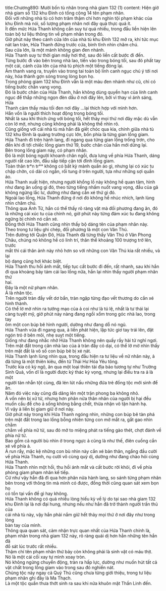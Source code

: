 title:Chương890: Mười bốn tù nhân trong nhà giam 132 (1)
content:
Hiện giờ nhà giam số 132 khu Đinh có tổng cộng 14 tên phạm nhân.<br>Đối với những nhà tù có hơn trăm thậm chí hơn nghìn tội phạm khác của<br>khu Đinh mà nói, số lượng phạm nhân nơi đây quả thực quá ít.<br>Ít đến mức Hứa Thanh không cần suy tư quá nhiều, trong đầu liền hiện lên<br>toàn bộ tư liệu thông tin về phạm nhân trong đó.<br>Giờ phút này theo cánh cửa lớn của nhà tù khu Đinh 132 mở ra, khí tức mục<br>nát lan tràn, Hứa Thanh đứng trước cửa, bình tĩnh nhìn chăm chú.<br>Sau cửa lớn, là một mảnh không gian đen nhánh.<br>Hứa Thanh suy tư thời gian mấy hơi thở, sau đó liền cất bước đi đến.<br>Từng bước đi vào bên trong nhà lao, tiến vào trong bóng tối, sau đó phất tay<br>một cái, cánh cửa lớn của nhà tù phịch một tiếng đóng lại.<br>Âm thanh vang ra, truyền vào trong tai toàn bộ lính canh ngục chú ý tới nơi<br>này, hóa thành gợn sóng trong lòng bọn họ.<br>Trong phòng giam 132 khu Đinh vẫn là một màu đen nhánh như cũ, chỉ có<br>tiếng bước chân vang vọng.<br>Đó là bước chân của Hứa Thanh, hắn không dùng quyền hạn của lính canh<br>ngục để thắp những ngọn đèn dầu ở nơi đây lên, bởi vì thay vì ánh sáng, Hứa<br>Thanh cảm thấy màu tối đen nơi đây …lại thích hợp với mình hơn.<br>Hắn vốn là người thích hoạt động trong bóng tối.<br>Nhất là sau khi thích ứng với bóng tối, hết thảy mọi thứ nơi đây mặc dù vẫn<br>còn lờ mờ, nhưng cũng không phải là không thể nhìn rõ.<br>Cũng giống với cái nhà tù mà hắn đã giết chóc qua kia, chính giữa nhà tù<br>132 khu Đinh là quảng trường cực lớn, bốn phía là từng gian lồng giam.<br>Hứa Thanh đi trên hành lang, đi ngang qua từng gian lồng trống trơn, cho<br>đến khi đi tới chiếc lồng giam thứ 19, bước chân của hắn mới dừng lại.<br>Bên trong lồng giam này, có phạm nhân.<br>Đó là một bóng người khoanh chân ngồi, đưa lưng về phía Hứa Thanh, dáng<br>người rất cao lớn, đầu sắp tiếp cận tới đỉnh lồng giam.<br>Toàn thân tr*n tr** không có bất kỳ mảnh quần áo gì, nhưng lại có xúc tu<br>chập chờn, có dài có ngắn, rối tung ở trên người, tựa như những sợi quần áo.<br>Hứa Thanh xuất hiện, nhưng người khổng lồ này không hề quan tâm, hình<br>như đang ăn uống gì đó, theo từng tiếng nhấm nuốt vang vọng, đầu của gã<br>không ngừng lắc lư, dường như đang cắn xé thứ gì đó.<br>Ngoài lao lồng, Hứa Thanh đứng ở nơi đó không hề nhúc nhích, lạnh lùng<br>nhìn chăm chú.<br>Thông qua Ảnh Tử, hắn có thể thấy rõ ràng vật mà đối phương đang ăn, đó<br>là những cái xúc tu của chính nó, giờ phút này từng đám xúc tu đang không<br>ngừng bị chính nó cắn xé.<br>Đồng thời Hứa Thanh cũng nhìn thấy bộ dáng tên của phạm nhân này.<br>Theo trong tư liệu ghi chép, đối phương là một con Vân Thú.<br>Trên đường tới Quận Đô, Hứa Thanh đã từng thấy Vân Thú ở Vân Phong<br>Châu, chúng nó không hề có linh trí, thân thể khoảng 100 trượng trở lên, trước<br>mắt thì cái thân ảnh này nhỏ hơn so với những con Vân Thú kia rất nhiều, vả lại<br>bộ dạng cũng hơi khác biệt.<br>Hứa Thanh thu hồi ánh mắt, tiếp tục cất bước đi đến, rất nhanh, sau khi hắn<br>đi qua khoảng bảy tám cái lao lồng nữa, hắn lại nhìn thấy người phạm nhân thứ<br>hai.<br>Đây là một nữ phạm nhân.<br>Ả là nhân tộc.<br>Trên người tràn đầy vết dơ bẩn, tràn ngập từng đạo vết thương do cắn xé<br>hình thành.<br>Có thể lờ mờ nhìn ra tướng mạo của ả coi như là tú lệ, nhất là tư thái lại<br>càng tuyệt mỹ, giờ phút này nàng đang ngồi xổm trong góc nhà lao, trong tay<br>ôm một con búp bê hình người, dường như đang dỗ nó ngủ.<br>Hứa Thanh vừa đi ngang qua, ả liền phát hiện, lập tức giơ tay trái lên, đặt<br>ngón trỏ ở bên môi, nhẹ suỵt một tiếng.<br>Giống như đang nhắc nhở Hứa Thanh không nên quấy rầy hài tử nghỉ ngơi.<br>Trên mặt đất trong căn nhà lao của ả tràn đầy cỏ dại, có thể lờ mờ nhìn thấy<br>trên mặt đất là vô số con búp bê bị xé nát.<br>Hứa Thanh lạnh lùng nhìn qua, trong đầu hiện ra tư liệu về nữ nhân này, ả<br>đã từng là một thiên kiêu, đến từ Thái Hư Hóa Yêu tông.<br>Trước kia có kỳ ngộ, ăn qua một loại thiên tài địa bảo tương tự như Trường<br>Sinh Quả, vốn dĩ là người được ký thác kỳ vọng, nhưng lại điều tra ra ả là một<br>người tàn nhẫn tột cùng, đã lén lút nấu những đứa trẻ đồng tộc mới sinh để ăn.<br>Năm đó việc này cũng đã dâng lên một trận phong ba không nhỏ.<br>Ả vốn nên bị xử tử, nhưng hơn phân nửa thân nhân của người bị hại đều<br>muốn cầu để cho ả sống không bằng chết, thừa nhận vô tận hành hạ.<br>Vì vậy ả liền bị giam giữ ở nơi này.<br>Giờ phút này trong khi Hứa Thanh ngóng nhìn, những con búp bê tàn phá<br>trên mặt đất trong lao lồng bỗng nhiên từng con mở mắt ra, gắt gao nhìn chằm<br>chằm về phía nữ tử, sau đó mở to miệng phát ra tiếng gào thét, chợt đánh về<br>phía nữ tử.<br>Bao gồm cả người bù nhìn ở trong ngực ả cũng là như thế, điên cuồng cắn<br>xé về phía ả.<br>Ả run rẩy, mặc kệ những con bù nhìn này cắn xé bản thân, ngẩng đầu cười<br>về phía Hứa Thanh, nụ cười vô cùng quỷ dị, dường như đang chào hỏi cùng<br>Hứa Thanh.<br>Hứa Thanh nhìn một hồi, thu hồi ánh mắt và cất bước rời khỏi, đi về phía<br>phòng giam phạm nhân kế tiếp.<br>Cứ như vậy hắn đã đi qua hơn phân nửa hành lang, so sánh từng phạm nhân<br>bên trong với thông tin mà mình có được, đồng thời cũng quan sát xem bọn họ<br>có tồn tại vấn đề gì hay không.<br>Hứa Thanh không có quá nhiều lòng hiếu kỳ về lý do tại sao nhà giam 132<br>khu Đinh lại là nơi đại hung, nhưng nếu như hắn đã trở thành người trấn thủ của<br>cái nhà tù này, vậy hắn phải nắm giữ hết thảy mọi thứ ở nơi đây như trong lòng<br>bàn tay của mình.<br>Thông qua quan sát, cảm nhận trực quan nhất của Hứa Thanh chính là,<br>phạm nhân trong nhà giam 132 này, rõ ràng quái dị hơn hẳn những tên hắn đã<br>đồ sát lúc trước rất nhiều.<br>Thậm chí tên phạm nhân thứ bảy còn không phải là sinh vật có máu thịt.<br>Nó là một cái cối xay tự mình xoay tròn.<br>Nó không ngừng chuyển động, tràn ra hấp lực, dường như muốn hút tất cả<br>vật chất trong lồng giam vào trong sau đó nghiền nát.<br>Chủng tộc này ngay cả Quỷ Thủ cũng chưa từng giới thiệu, trong tư liệu<br>phạm nhân ghi đây là Ma Thạch.<br>Là một tộc quần thưa thớt sinh ra sau khi nửa khuôn mặt Thần Linh đến.